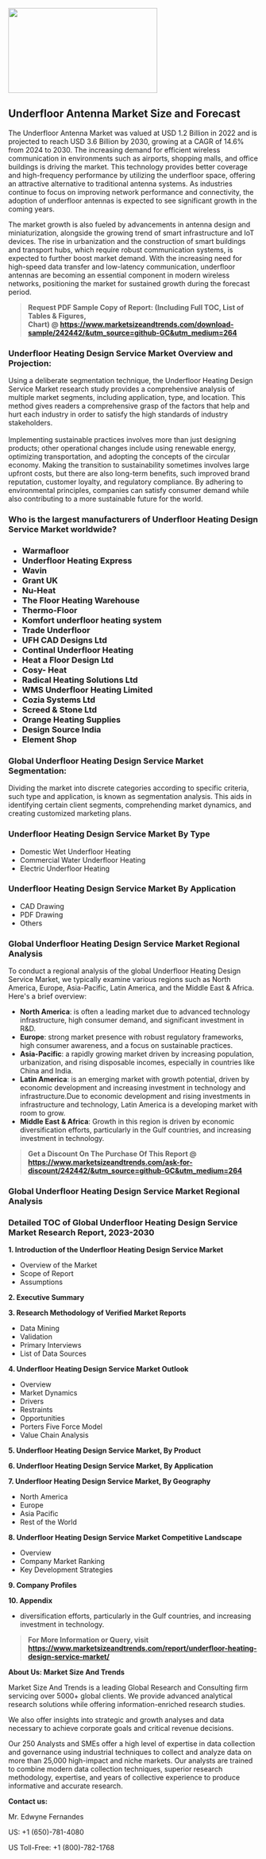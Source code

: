 <p><img class="alignnone size-medium wp-image-20088" src="https://ffe5etoiles.com/wp-content/uploads/2024/12/MST1-300x171.png" alt="" width="300" height="171" /></p><h2>Underfloor Antenna Market Size and Forecast</h2><p>The Underfloor Antenna Market was valued at USD 1.2 Billion in 2022 and is projected to reach USD 3.6 Billion by 2030, growing at a CAGR of 14.6% from 2024 to 2030. The increasing demand for efficient wireless communication in environments such as airports, shopping malls, and office buildings is driving the market. This technology provides better coverage and high-frequency performance by utilizing the underfloor space, offering an attractive alternative to traditional antenna systems. As industries continue to focus on improving network performance and connectivity, the adoption of underfloor antennas is expected to see significant growth in the coming years.</p><p>The market growth is also fueled by advancements in antenna design and miniaturization, alongside the growing trend of smart infrastructure and IoT devices. The rise in urbanization and the construction of smart buildings and transport hubs, which require robust communication systems, is expected to further boost market demand. With the increasing need for high-speed data transfer and low-latency communication, underfloor antennas are becoming an essential component in modern wireless networks, positioning the market for sustained growth during the forecast period.</p></p><blockquote id="" class=""><strong>Request PDF Sample Copy of Report: (Including Full TOC, List of Tables &amp; Figures, Chart)&nbsp;@&nbsp;<strong><a href="https://www.marketsizeandtrends.com/download-sample/242442/&utm_source=github-GC&utm_medium=264" target="_blank">https://www.marketsizeandtrends.com/download-sample/242442/&utm_source=github-GC&utm_medium=264</a></strong></strong></blockquote><h3 id="" class="">Underfloor Heating Design Service Market&nbsp;Overview and Projection:</h3><p id="" class="">Using a deliberate segmentation technique, the Underfloor Heating Design Service Market research study provides a comprehensive analysis of multiple market segments, including application, type, and location. This method gives readers a comprehensive grasp of the factors that help and hurt each industry in order to satisfy the high standards of industry stakeholders. <br /> <br />Implementing sustainable practices involves more than just designing products; other operational changes include using renewable energy, optimizing transportation, and adopting the concepts of the circular economy. Making the transition to sustainability sometimes involves large upfront costs, but there are also long-term benefits, such improved brand reputation, customer loyalty, and regulatory compliance. By adhering to environmental principles, companies can satisfy consumer demand while also contributing to a more sustainable future for the world.</p><h3 id="" class="">Who is the largest manufacturers of&nbsp;Underfloor Heating Design Service Market worldwide?</h3><h3 class=""><p><ul><li>Warmafloor </li><li> Underfloor Heating Express </li><li> Wavin </li><li> Grant UK </li><li> Nu-Heat </li><li> The Floor Heating Warehouse </li><li> Thermo-Floor </li><li> Komfort underfloor heating system </li><li> Trade Underfloor </li><li> UFH CAD Designs Ltd </li><li> Continal Underfloor Heating </li><li> Heat a Floor Design Ltd </li><li> Cosy- Heat </li><li> Radical Heating Solutions Ltd </li><li> WMS Underfloor Heating Limited </li><li> Cozia Systems Ltd </li><li> Screed & Stone Ltd </li><li> Orange Heating Supplies </li><li> Design Source India </li><li> Element Shop</li></ul></p></h3><h3 id="" class="">Global&nbsp;Underfloor Heating Design Service Market Segmentation:</h3><p id="" class="">Dividing the market into discrete categories according to specific criteria, such type and application, is known as segmentation analysis. This aids in identifying certain client segments, comprehending market dynamics, and creating customized marketing plans.</p><h3 id="" class="">Underfloor Heating Design Service Market&nbsp;By Type</h3><p><p><ul><li>Domestic Wet Underfloor Heating</li><li> Commercial Water Underfloor Heating</li><li> Electric Underfloor Heating</p></li></ul></p></p><h3 id="" class="">Underfloor Heating Design Service Market&nbsp;By Application</h3><p class=""><p><ul><li>CAD Drawing</li><li> PDF Drawing</li><li> Others</li></ul></p></p><h3 id="" class="">Global Underfloor Heating Design Service Market Regional Analysis</h3><p id="" class="">To conduct a regional analysis of the global Underfloor Heating Design Service Market, we typically examine various regions such as North America, Europe, Asia-Pacific, Latin America, and the Middle East &amp; Africa. Here's a brief overview:</p><ul><li><strong>North America</strong>: is often a leading market due to advanced technology infrastructure, high consumer demand, and significant investment in R&amp;D.</li><li><strong>Europe</strong>: strong market presence with robust regulatory frameworks, high consumer awareness, and a focus on sustainable practices.</li><li><strong>Asia-Pacific</strong>: a rapidly growing market driven by increasing population, urbanization, and rising disposable incomes, especially in countries like China and India.</li><li><strong>Latin America</strong>: is an emerging market with growth potential, driven by economic development and increasing investment in technology and infrastructure.Due to economic development and rising investments in infrastructure and technology, Latin America is a developing market with room to grow.</li><li><strong>Middle East &amp; Africa</strong>: Growth in this region is driven by economic diversification efforts, particularly in the Gulf countries, and increasing investment in technology.</li></ul><blockquote id="" class=""><strong>Get a Discount On The Purchase Of This Report @ <strong><a href="https://www.marketsizeandtrends.com/ask-for-discount/242442/&utm_source=github-GC&utm_medium=264" target="_blank">https://www.marketsizeandtrends.com/ask-for-discount/242442/&utm_source=github-GC&utm_medium=264</a></strong></strong></blockquote><h3 id="" class="">Global Underfloor Heating Design Service Market Regional Analysis</h3><h3 id="" class="">Detailed TOC of Global Underfloor Heating Design Service Market Research Report, 2023-2030</h3><p id="" class=""><strong>1. Introduction of the Underfloor Heating Design Service Market</strong></p><ul><li>Overview of the Market</li><li>Scope of Report</li><li>Assumptions</li></ul><p id="" class=""><strong>2. Executive Summary</strong></p><p id="" class=""><strong>3. Research Methodology of Verified Market Reports</strong></p><ul><li>Data Mining</li><li>Validation</li><li>Primary Interviews</li><li>List of Data Sources</li></ul><p id="" class=""><strong>4. Underfloor Heating Design Service Market Outlook</strong></p><ul><li>Overview</li><li>Market Dynamics</li><li>Drivers</li><li>Restraints</li><li>Opportunities</li><li>Porters Five Force Model</li><li>Value Chain Analysis</li></ul><p id="" class=""><strong>5. Underfloor Heating Design Service Market, By Product</strong></p><p id="" class=""><strong>6. Underfloor Heating Design Service Market, By Application</strong></p><p id="" class=""><strong>7. Underfloor Heating Design Service Market, By Geography</strong></p><ul><li>North America</li><li>Europe</li><li>Asia Pacific</li><li>Rest of the World</li></ul><p id="" class=""><strong>8. Underfloor Heating Design Service Market Competitive Landscape</strong></p><ul><li>Overview</li><li>Company Market Ranking</li><li>Key Development Strategies</li></ul><p id="" class=""><strong>9. Company Profiles</strong></p><p id="" class=""><strong>10. Appendix</strong></p><ul><li>diversification efforts, particularly in the Gulf countries, and increasing investment in technology.</li></ul><blockquote id="" class=""><strong>For More Information or Query, visit <strong><strong><a href="https://www.marketsizeandtrends.com/report/underfloor-heating-design-service-market/" target="_blank">https://www.marketsizeandtrends.com/report/underfloor-heating-design-service-market/</a></strong></strong></strong></blockquote><p id="" class=""><strong>About Us: Market Size And Trends</strong></p><p id="" class="">Market Size And Trends is a leading Global Research and Consulting firm servicing over 5000+ global clients. We provide advanced analytical research solutions while offering information-enriched research studies.</p><p id="" class="">We also offer insights into strategic and growth analyses and data necessary to achieve corporate goals and critical revenue decisions.</p><p id="" class="">Our 250 Analysts and SMEs offer a high level of expertise in data collection and governance using industrial techniques to collect and analyze data on more than 25,000 high-impact and niche markets. Our analysts are trained to combine modern data collection techniques, superior research methodology, expertise, and years of collective experience to produce informative and accurate research.</p><p id="" class=""><strong>Contact us:</strong></p><p id="" class="">Mr. Edwyne Fernandes</p><p id="" class="">US: +1 (650)-781-4080</p><p id="" class="">US Toll-Free: +1 (800)-782-1768</p>
